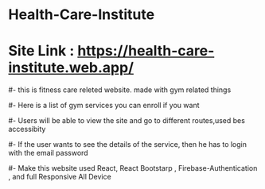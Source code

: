 # Health-Care-Institute

# Site Link : https://health-care-institute.web.app/

#- this is fitness care releted website. made with gym related things

#- Here is a list of gym services you can enroll if you want

#- Users will be able to view the site and go to different routes,used bes accessibity

#- If the user wants to see the details of the service, then he has to login with the email password

#- Make this website used React, React Bootstarp , Firebase-Authentication , and full Responsive All Device
